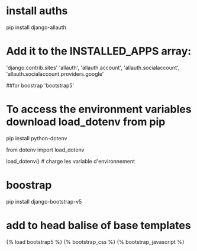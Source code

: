 # install auths
pip install django-allauth

# Add it to the INSTALLED_APPS array:
'django.contrib.sites'
    'allauth',
    'allauth.account',
    'allauth.socialaccount',
    'allauth.socialaccount.providers.google'

  ##for boostrap
  'bootstrap5'

# To access the environment variables download load_dotenv from pip
pip install python-dotenv

from dotenv import load_dotenv

load_dotenv() # charge les variable d'environnement

# boostrap
pip install django-bootstrap-v5

# add to head balise of base templates
<head>
  {% load bootstrap5 %}
  {% bootstrap_css %}
  {% bootstrap_javascript %}
</head>